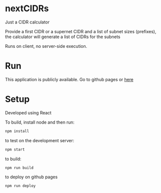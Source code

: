 # nextCIDRs

Just a CIDR calculator

Provide a first CIDR or a supernet CIDR and a list of subnet sizes (prefixes), the calculator will generate a list of CIDRs for the subnets 

Runs on client, no server-side execution. 

# Run
This application is publicly available. Go to github pages or [here](https://ajcross.github.io/nextCIDR/)

# Setup
Developed using React

To build, install node and then run:
```sh
npm install
```

to test on the development server:
```sh
npm start
```

to build:
```sh
npm run build
```

to deploy on github pages
```sh
npm run deploy
```
